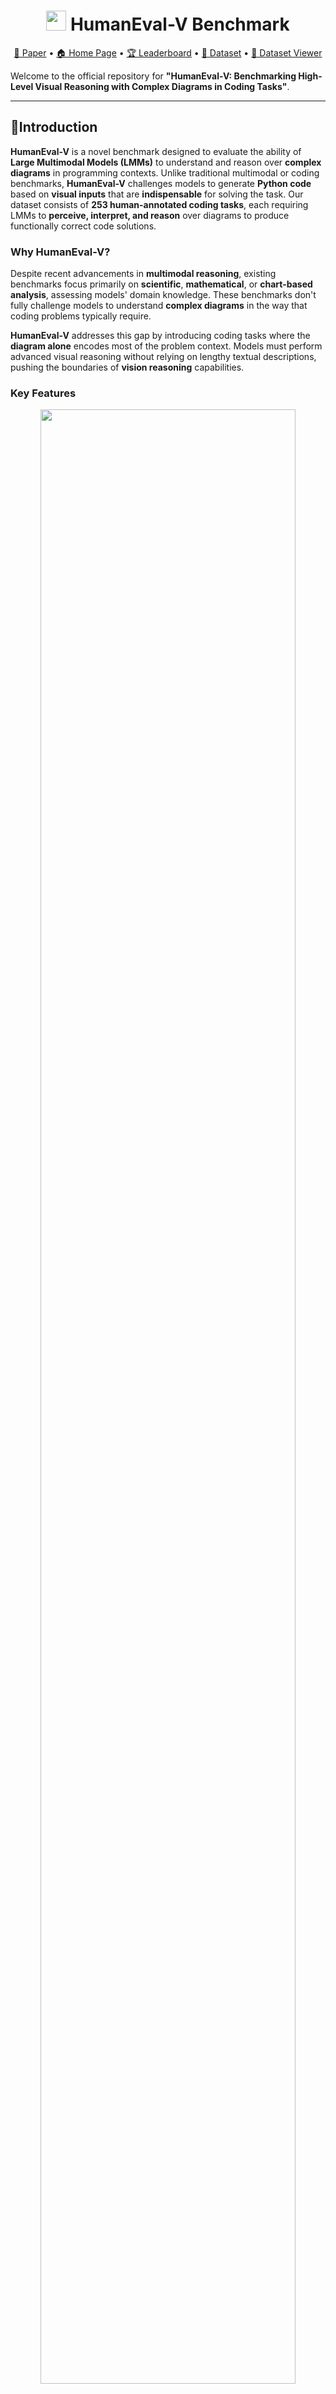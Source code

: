 <h1 align="center">
<img src="assets/icon.png" width="32px" height="auto"> HumanEval-V Benchmark
</h1>

<p align="center"> <a href="https://arxiv.org/abs/2410.12381">📄 Paper</a> • <a href="https://humaneval-v.github.io">🏠 Home Page</a> • <a href="https://humaneval-v.github.io/#leaderboard">🏆 Leaderboard</a> • <a href="https://huggingface.co/datasets/HumanEval-V/HumanEval-V-Benchmark">🤗 Dataset</a> • <a href="https://huggingface.co/spaces/HumanEval-V/HumanEval-V-Benchmark-Viewer">🤗 Dataset Viewer</a>  </p>

Welcome to the official repository for **"HumanEval-V: Benchmarking High-Level Visual Reasoning
with Complex Diagrams in Coding Tasks"**.

---

## 👀Introduction
**HumanEval-V** is a novel benchmark designed to evaluate the ability of **Large Multimodal Models (LMMs)** to understand and reason over **complex diagrams** in programming contexts. Unlike traditional multimodal or coding benchmarks, **HumanEval-V** challenges models to generate **Python code** based on **visual inputs** that are **indispensable** for solving the task. Our dataset consists of **253 human-annotated coding tasks**, each requiring LMMs to **perceive, interpret, and reason** over diagrams to produce functionally correct code solutions.

### Why HumanEval-V?  

Despite recent advancements in **multimodal reasoning**, existing benchmarks focus primarily on **scientific**, **mathematical**, or **chart-based analysis**, assessing models' domain knowledge. These benchmarks don't fully challenge models to understand **complex diagrams** in the way that coding problems typically require.

**HumanEval-V** addresses this gap by introducing coding tasks where the **diagram alone** encodes most of the problem context. Models must perform advanced visual reasoning without relying on lengthy textual descriptions, pushing the boundaries of **vision reasoning** capabilities.

### Key Features

<p align="center">
<img src="./assets/task_type_and_capability_aspects.png" style="width:90%; margin-left: auto; margin-right: auto;">
</p>

- **Indispensable visual context**: Each task includes a self-contained diagram, eliminating reliance on detailed textual descriptions.  
- **Diverse and realistic problem types**: The dataset spans **six distinct categories**, covering a wide range of visual reasoning abilities.  
- **Code generation task**: Unlike many multimodal benchmarks, which rely on **MCQ or short-answer tasks**, HumanEval-V requires models to **generate executable code**, ensuring a more rigorous evaluation of diagram comprehension.  
- **Structured evaluation pipeline**: We introduce a **two-stage evaluation** approach where LMMs only need to generate a structured **diagram description**, which will be translated into code by a seperate strong coder model. This ensures that **visual understanding is explicitly assessed** rather than conflated with coding proficiency.  
- **Execution-based evaluation**: Solutions are tested using **handcrafted test cases** and scored with the **pass@k** metric, providing an objective measure of correctness.  

### Challenges for LMMs  

Through extensive experiments with **22 state-of-the-art LMMs**, we observe:  

- **Top-performing models** struggle, with **Claude 3.5 Sonnet** achieving only **36.8% pass@1**, while **Pixtral 124B** reaches **21.3% pass@1**.  
- LMMs perform better at **diagram description** than direct **code generation**, revealing a gap in their **vision-to-code** capabilities.  
- **Sampling** and **iterative refinement** improve results, with **Claude 3.5 Sonnet** reaching **74.3% pass@1** with 100 samples and **55.3% pass@1** with four self-refinement iterations.  
- Models struggle with tasks that are trivial for humans, especially in **spatial transformations**, **topological relationships**, and **dynamic patterns**.

---

## 💡 How It Works

<p align="center">
<img src="./assets/task_example.png" style="width:60%; margin-left: auto; margin-right: auto;">
</p>

Each task in **HumanEval-V** includes:

1. **Diagram** – Encodes the problem context, requiring spatial or logical reasoning.  
2. **Function Signature** – Defines the required function, including input-output structure.  
3. **Test Cases** – Validate the correctness of the generated solution.

We use a structured **evaluation pipeline** to assess **visual reasoning** and **coding efficiency** separately, ensuring that models' abilities are evaluated in a decoupled manner.

<p align="center">
<img src="./assets/evaluation_pipeline.png" style="width:90%; margin-left: auto; margin-right: auto;">
</p>

---

## ⚡Quick Start
### 1. Environment Setup
```bash
git clone https://github.com/HumanEval-V/HumanEval-V-Benchmark.git
cd HumanEval-V-Benchmark
```
```bash
conda create -n humanevalv python=3.12
conda activate humanevalv
pip install -r requirements.txt # For a test run using our example scripts
```

---

### 2. Run Inference and Evaluation

#### Prediction File Format

The prediction file should follow the format below. An example can be found in `output/example_pred_sample_6.json`:

```json
[
  {
    "qid": "XXX",
    "prompt": "XXX",
    "predictions": [
      "XXX",
      "XXX"
    ]
  }
]
```

Each entry in the JSON file should contain the following fields:
- **`qid`**: The unique identifier for each coding task (e.g., _q1_, _q1-2_).
- **`prompt`**: The input prompt provided to the model for inference.
- **`predictions`**: A list of model-generated outputs. The number of predictions will vary:
  - 1 for **pass@1**
  - 6 for **pass@3**

#### Implement Your LMM Model

To implement your own inference script, refer to the example script in `models/example.py`. The key methods to implement are:

- **`load_model`**: Load your multimodal model.
- **`query`**: Accept a diagram and prompt, then generate and return predictions.

An example implementation for **OpenAI GPT-4o** can be found in `models/gpt_4o.py`.

#### Choose Your Experiment Type

We provide the following experiment types for evaluating your model:

- **V2C**: **Vision-to-Code** – Generate code directly from the diagram.
- **V2C-CoT**: **Vision-to-Code with Chain-of-Thought (CoT)** – Generate code from the diagram with step-by-step reasoning (Chain-of-Thought) to guide the process.
- **V2T2C**: **Vision-to-Text-to-Code** – First, generate a structured description of the diagram, then use the description (without the diagram) to generate the code.
- **V2T2C-4o**: **Vision-to-Text-to-Code with GPT-4o** – Similar to **V2T2C**, but use GPT-4o to generate the code from the generated diagram description (without the diagram).
- **GT-T2C**: **Ground-Truth Text-to-Code** – Generate code directly using the human-annotated ground truth diagram description, testing the model's coding efficiency without visual reasoning.

#### Run Evaluation

To run and evaluate the model, use the following script (`run_evaluation.sh`):

```bash
exp_base_dir="output/example_exp"

model_names=("gpt_4o")
exp_types=("V2C" "V2C-CoT" "V2T2C" "V2T2C-4o" "GT-T2C")
sample_num=(1 6)

for model_name in "${model_names[@]}"; do
    for exp_type in "${exp_types[@]}"; do
        for num in "${sample_num[@]}"; do
            echo "Running experiment with model: $model_name, type: $exp_type, samples: $num"
            python inference.py --model_name $model_name --exp_type $exp_type --sample_num $num --exp_base_dir $exp_base_dir
            python evaluate.py --model_name $model_name --exp_type $exp_type --sample_num $num --exp_base_dir $exp_base_dir
        done
    done
done
```

Once the script is set up, simply execute the following command to start the evaluation:

```bash
bash run_evaluation.sh
```

This will:

1. Run inference using the provided test cases.
2. Calculate the **pass@k** score and save the results to `output/example_exp/{model_name}_{task_type}_sample_{sample_num}.json`.
3. Save the evaluation results (including execution) to `output/example_exp/{model_name}_{task_type}_sample_{sample_num}_executed.json`.

#### Example Output

The evaluation results will include the following details:

```json
{
  "scores": {"pass@1/3": XX},
  "parse_success_rate": XX
}
```

- **`pass@1/3`**: Indicates the pass rate at either **pass@1** or **pass@3**, depending on the configuration.
- **`parse_success_rate`**: The percentage of successful code parsing, validated using **Pylint** syntax checking.

---

## 💘Citation
```bibtex
@article{zhang2024humanevalv,
  title={HumanEval-V: Benchmarking High-Level Visual Reasoning
with Complex Diagrams in Coding Tasks}, 
  author={Zhang, Fengji and Wu, Linquan and Bai, Huiyu and Lin, Guancheng and Li, Xiao and Yu, Xiao and Wang, Yue and Chen, Bei and Keung, Jacky},
  journal={arXiv preprint arXiv:2410.12381},
  year={2024},
}
```
